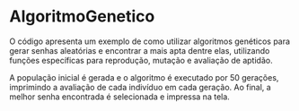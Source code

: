 # AlgoritmoGenetico
O código apresenta um exemplo de como utilizar algoritmos genéticos para gerar senhas aleatórias e encontrar a mais apta dentre elas, utilizando funções específicas para reprodução, mutação e avaliação de aptidão.

A população inicial é gerada e o algoritmo é executado por 50 gerações, imprimindo a avaliação de cada indivíduo em cada geração. Ao final, a melhor senha encontrada é selecionada e impressa na tela.
